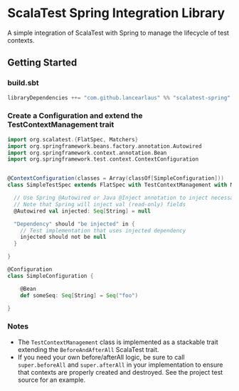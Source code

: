 # ScalaTest Spring Integration Library

A simple integration of ScalaTest with Spring to manage the lifecycle of test contexts.

## Getting Started

### build.sbt

````scala
libraryDependencies ++= "com.github.lancearlaus" %% "scalatest-spring" % "0.1"
````

### Create a Configuration and extend the TestContextManagement trait

````scala
import org.scalatest.{FlatSpec, Matchers}
import org.springframework.beans.factory.annotation.Autowired
import org.springframework.context.annotation.Bean
import org.springframework.test.context.ContextConfiguration


@ContextConfiguration(classes = Array(classOf[SimpleConfiguration]))
class SimpleTestSpec extends FlatSpec with TestContextManagement with Matchers {

  // Use Spring @Autowired or Java @Inject annotation to inject necessary dependencies
  // Note that Spring will inject val (read-only) fields
  @Autowired val injected: Seq[String] = null

  "Dependency" should "be injected" in {
    // Test implementation that uses injected dependency
    injected should not be null
  }

}

@Configuration
class SimpleConfiguration {

    @Bean
    def someSeq: Seq[String] = Seq("foo")

}
````

### Notes

* The `TestContextManagement` class is implemented as a stackable trait extending the `BeforeAndAfterAll` ScalaTest trait.
* If you need your own before/afterAll logic, be sure to call `super.beforeAll` and `super.afterAll` in your implementation to ensure that contexts are properly created and destroyed. See the project test source for an example.